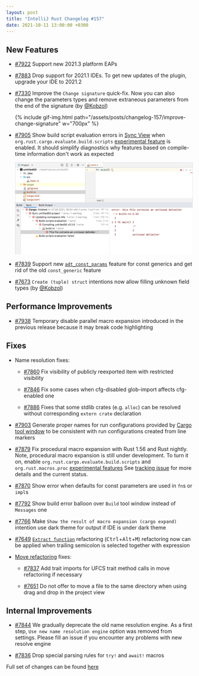 ```yaml
---
layout: post
title: "IntelliJ Rust Changelog #157"
date: 2021-10-11 13:00:00 +0300
---
```



## New Features

* [#7922] Support new 2021.3 platform EAPs

* [#7883] Drop support for 2021.1 IDEs. To get new updates of the plugin, upgrade your IDE to 2021.2

* [#7330] Improve the `Change signature` quick-fix. Now you can also change the parameters types and remove extraneous parameters from the end of the signature (by [@Kobzol])

  {% include gif-img.html path="/assets/posts/changelog-157/improve-change-signature" w="700px" %}

* [#7905] Show build script evaluation errors in [Sync View](https://plugins.jetbrains.com/plugin/8182-rust/custom-pages/docs/rust-cargo-tool-window.html) when `org.rust.cargo.evaluate.build.scripts` [experimental feature](https://plugins.jetbrains.com/plugin/8182-rust/docs/rust-faq.html#experimental-features) is enabled. It should simplify diagnostics why features based on compile-time information don't work as expected

  <img src="/assets/posts/changelog-157/show-build-script-errors.png" alt="Build script errors in Sync View" width="700px">

* [#7839] Support new [`adt_const_params`](https://blog.rust-lang.org/inside-rust/2021/09/06/Splitting-const-generics.html) feature for const generics and get rid of the old `const_generic` feature

* [#7673] `Create (tuple) struct` intentions now allow filling unknown field types (by [@Kobzol])

## Performance Improvements

* [#7938] Temporary disable parallel macro expansion introduced in the previous release because it may break code highlighting

## Fixes

* Name resolution fixes:
  * [#7860] Fix visibility of publicly reexported item with restricted visibility

  * [#7846] Fix some cases when cfg-disabled glob-import affects cfg-enabled one

  * [#7886] Fixes that some stdlib crates (e.g. `alloc`) can be resolved without corresponding `extern crate` declaration

* [#7903] Generate proper names for run configurations provided by [Cargo tool window](https://www.jetbrains.com/help/clion/rust-support.html#cargo-support) to be consistent with run configurations created from line markers

* [#7879] Fix procedural macro expansion with Rust 1.56 and Rust nightly. Note, procedural macro expansion is still under development.
  To turn it on, enable `org.rust.cargo.evaluate.build.scripts` and `org.rust.macros.proc` [experimental features](https://plugins.jetbrains.com/plugin/8182-rust/docs/rust-faq.html#experimental-features)
  See [tracking issue](https://github.com/intellij-rust/intellij-rust/issues/6908) for more details and the current status.

* [#7870] Show error when defaults for const parameters are used in `fn`s or `impl`s

* [#7792] Show build error balloon over `Build` tool window instead of `Messages` one

* [#7766] Make `Show the result of macro expansion (cargo expand)` intention use dark theme for output if IDE is under dark theme

* [#7649] [`Extract function`](https://plugins.jetbrains.com/plugin/8182-rust/docs/rust-refactorings.html#extractmethod-refactoring) refactoring (<kbd>Ctrl</kbd>+<kbd>Alt</kbd>+<kbd>M</kbd>) refactoring now can be applied when trailing semicolon is selected together with expression

* [Move refactoring](https://plugins.jetbrains.com/plugin/8182-rust/docs/rust-refactorings.html#move-refactoring) fixes:
  * [#7837] Add trait imports for UFCS trait method calls in move refactoring if necessary

  * [#7651] Do not offer to move a file to the same directory when using drag and drop in the project view

## Internal Improvements

* [#7844] We gradually deprecate the old name resolution engine. As a first step, `Use new name resolution engine` option was removed from settings. Please fill an issue if you encounter any problems with new resolve engine

* [#7836] Drop special parsing rules for `try!` and `await!` macros

Full set of changes can be found [here](https://github.com/intellij-rust/intellij-rust/milestone/65?closed=1)

[@Kobzol]: https://github.com/Kobzol

[#7330]: https://github.com/intellij-rust/intellij-rust/pull/7330
[#7649]: https://github.com/intellij-rust/intellij-rust/pull/7649
[#7651]: https://github.com/intellij-rust/intellij-rust/pull/7651
[#7673]: https://github.com/intellij-rust/intellij-rust/pull/7673
[#7766]: https://github.com/intellij-rust/intellij-rust/pull/7766
[#7792]: https://github.com/intellij-rust/intellij-rust/pull/7792
[#7836]: https://github.com/intellij-rust/intellij-rust/pull/7836
[#7837]: https://github.com/intellij-rust/intellij-rust/pull/7837
[#7839]: https://github.com/intellij-rust/intellij-rust/pull/7839
[#7844]: https://github.com/intellij-rust/intellij-rust/pull/7844
[#7846]: https://github.com/intellij-rust/intellij-rust/pull/7846
[#7860]: https://github.com/intellij-rust/intellij-rust/pull/7860
[#7870]: https://github.com/intellij-rust/intellij-rust/pull/7870
[#7879]: https://github.com/intellij-rust/intellij-rust/pull/7879
[#7883]: https://github.com/intellij-rust/intellij-rust/pull/7883
[#7886]: https://github.com/intellij-rust/intellij-rust/pull/7886
[#7903]: https://github.com/intellij-rust/intellij-rust/pull/7903
[#7905]: https://github.com/intellij-rust/intellij-rust/pull/7905
[#7922]: https://github.com/intellij-rust/intellij-rust/pull/7922
[#7938]: https://github.com/intellij-rust/intellij-rust/pull/7938
